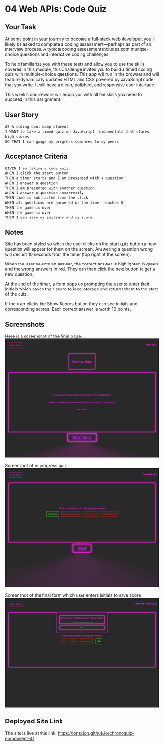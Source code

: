 # 04 Web APIs: Code Quiz

## Your Task

At some point in your journey to become a full-stack web developer, you’ll likely be asked to complete a coding assessment&mdash;perhaps as part of an interview process. A typical coding assessment includes both multiple-choice questions and interactive coding challenges. 

To help familiarize you with these tests and allow you to use the skills covered in this module, this Challenge invites you to build a timed coding quiz with multiple-choice questions. This app will run in the browser and will feature dynamically updated HTML and CSS powered by JavaScript code that you write. It will have a clean, polished, and responsive user interface. 

This week’s coursework will equip you with all the skills you need to succeed in this assignment.

## User Story

```
AS A coding boot camp student
I WANT to take a timed quiz on JavaScript fundamentals that stores high scores
SO THAT I can gauge my progress compared to my peers
```

## Acceptance Criteria

```
GIVEN I am taking a code quiz
WHEN I click the start button
THEN a timer starts and I am presented with a question
WHEN I answer a question
THEN I am presented with another question
WHEN I answer a question incorrectly
THEN time is subtracted from the clock
WHEN all questions are answered or the timer reaches 0
THEN the game is over
WHEN the game is over
THEN I can save my initials and my score
```

## Notes
Site has been styled so when the user clicks on the start quiz button a new question will appear for them on the screen. Answering a question wrong will deduct 10 seconds from the timer (top right of the screen).

When the user selects an answer, the correct answer is highlighted in green and the wrong answers in red. They can then click the next button to get a new question.

At the end of the timer, a form pops up prompting the user to enter their initials which saves their score to local storage and returns them to the start of the quiz. 

If the user clicks the Show Scores button they can see initials and corresponding scores. Each correct answer is worth 10 points. 

## Screenshots
Here is a screenshot of the final page:
![](./Assets/Code%20quiz.png)

Screenshot of in progress quiz
![](./Assets/quiz-in-progress.png)

Screenshot of the final form which user enters initials to save score
![](./Assets/quiz-end-form.png)

## Deployed Site Link
The site is live at this link: https://ionscion.github.io/chronoquiz-component-4/
